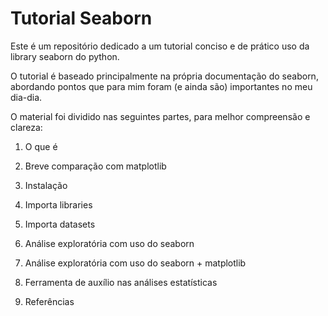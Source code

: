 # Tutorial Seaborn

Este é um repositório dedicado a um tutorial conciso e de prático uso da library seaborn do python.

O tutorial é baseado principalmente na própria documentação do seaborn, abordando pontos que para mim foram (e ainda são) importantes no meu dia-dia.

O material foi dividido nas seguintes partes, para melhor compreensão e clareza:

1. O que é

2. Breve comparação com matplotlib

3. Instalação

4. Importa libraries

5. Importa datasets

6. Análise exploratória com uso do seaborn

7. Análise exploratória com uso do seaborn + matplotlib

8. Ferramenta de auxílio nas análises estatísticas

9. Referências